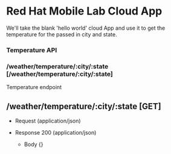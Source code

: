 # Red Hat Mobile Lab Cloud App

We'll take the blank 'hello world' cloud App and use it to get the temperature for the passed in city and state.

### Temperature API

### /weather/temperature/:city/:state [/weather/temperature/:city/:state]

Temperature endpoint
## /weather/temperature/:city/:state [GET]

+ Request (application/json)

+ Response 200 (application/json)
    + Body
            {}
